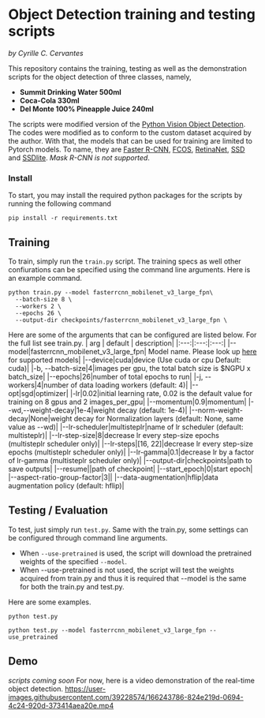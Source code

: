 # Object Detection training and testing scripts
*by Cyrille C. Cervantes*

This repository contains the training, testing as well as the demonstration scripts for the object detection of three classes, namely,
- **Summit Drinking Water 500ml**
- **Coca-Cola 330ml** 
- **Del Monte 100% Pineapple Juice 240ml**

The scripts were modified version of the [Python Vision Object Detection](https://github.com/pytorch/vision/tree/main/references/detection). The codes were modified as to conform to the custom dataset acquired by the author. With that, the models that can be used for training are limited to Pytorch models. To name, they are [Faster R-CNN](https://arxiv.org/abs/1506.01497), [FCOS](https://arxiv.org/abs/1904.01355), [RetinaNet](https://arxiv.org/abs/1708.02002), [SSD](https://arxiv.org/abs/1512.02325) and [SSDlite](https://arxiv.org/abs/1801.04381). *Mask R-CNN is not supported*.


### Install
To start, you may install the required python packages for the scripts by running the following command
```
pip install -r requirements.txt
```
## Training
To train, simply run the ```train.py``` script. The training specs as well other confiurations can be specified using the command line arguments. Here is an example command.
```
python train.py --model fasterrcnn_mobilenet_v3_large_fpn\
  --batch-size 8 \
  --workers 2 \
  --epochs 26 \
  --output-dir checkpoints/fasterrcnn_mobilenet_v3_large_fpn \
```
Here are some of the arguments that can be configured are listed below. For the full list see train.py.
| arg | default | description|
|:---:|:---:|:---:|
|--model|fasterrcnn_mobilenet_v3_large_fpn| Model name. Please look up [here](https://pytorch.org/vision/stable/models.html#object-detection-instance-segmentation-and-person-keypoint-detection) for supported models|
|--device|cuda|device (Use cuda or cpu Default: cuda)|
|-b, --batch-size|4|images per gpu, the total batch size is $NGPU x batch_size|
|--epochs|26|number of total epochs to run|
|-j, --workers|4|number of data loading workers (default: 4)|
|--opt|sgd|optimizer|
|-lr|0.02|initial learning rate, 0.02 is the default value for training on 8 gpus and 2 images_per_gpu|
|--momentum|0.9|momentum|
|--wd,--weight-decay|1e-4|weight decay (default: 1e-4)|
|--norm-weight-decay|None|weight decay for Normalization layers (default: None, same value as --wd)|
|--lr-scheduler|multisteplr|name of lr scheduler (default: multisteplr)|
|--lr-step-size|8|decrease lr every step-size epochs (multisteplr scheduler only)|
|--lr-steps|[16, 22]|decrease lr every step-size epochs (multisteplr scheduler only)|
|--lr-gamma|0.1|decrease lr by a factor of lr-gamma (multisteplr scheduler only)|
|--output-dir|checkpoints|path to save outputs|
|--resume||path of checkpoint|
|--start_epoch|0|start epoch|
|--aspect-ratio-group-factor|3||
|--data-augmentation|hflip|data augmentation policy (default: hflip)|

## Testing / Evaluation
To test, just simply run ```test.py```. Same with the train.py, some settings can be configured through command line arguments.
- When ```--use-pretrained``` is used, the script will download the pretrained weights of the specified ```--model```.
- When --use-pretrained is not used, the script will test the weights acquired from train.py and thus it is required that --model is the same for both the train.py and test.py.

Here are some examples.
```
python test.py
```
```
python test.py --model fasterrcnn_mobilenet_v3_large_fpn --use_pretrained
```
## Demo
*scripts coming soon*
For now, here is a video demonstration of the real-time object detection.
https://user-images.githubusercontent.com/39228574/166243786-824e219d-0694-4c24-920d-373414aea20e.mp4


